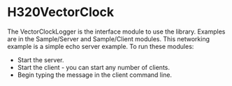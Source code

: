 # H320VectorClock

The VectorClockLogger is the interface module to use the library. Examples are in the Sample/Server and Sample/Client
modules. This networking example is a simple echo server example. To run these modules:
- Start the server.
- Start the client - you can start any number of clients.
- Begin typing the message in the client command line. 
